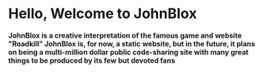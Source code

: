 <h1><b>Hello, Welcome to JohnBlox</b></h1>
<b>JohnBlox is a creative interpretation of the famous game and website "Roadkill"
JohnBlox is, for now, a static website, but in the future, it plans on being a multi-million dollar public code-sharing site
with many great things to be produced by its few but devoted fans</b>
